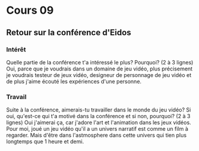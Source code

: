 # Cours 09 
## Retour sur la conférence d'Eidos

### Intérêt
Quelle partie de la conférence t'a intéressé le plus? Pourquoi? (2 à 3 lignes) 
Oui, parce que je voudrais dans un domaine de jeu vidéo, plus précisement je voudrais testeur de jeux vidéo, designeur de personnage de jeu vidéo et de plus j'aime écouté les expériences d'une personne. 
### Travail
Suite à la conférence, aimerais-tu travailler dans le monde du jeu vidéo? Si oui, qu'est-ce qui t'a motivé dans la conférence et si non, pourquoi? (2 à 3 lignes)
Oui j'aimerai ça, car j'adore l'art et l'animation dans les jeux vidéos. Pour moi, joué un jeu vidéo qu'il a un univers narratif est comme un film à regarder. Mais d'être dans l'astmosphere dans cette univers qui tien plus longtemps que 1 heure et demi.
